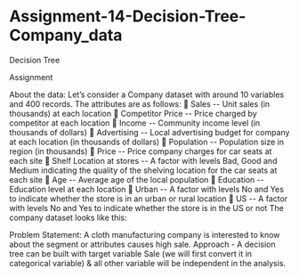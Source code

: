 # Assignment-14-Decision-Tree-Company_data
Decision Tree
 
Assignment


About the data: 
Let’s consider a Company dataset with around 10 variables and 400 records. 
The attributes are as follows: 
 Sales -- Unit sales (in thousands) at each location
 Competitor Price -- Price charged by competitor at each location
 Income -- Community income level (in thousands of dollars)
 Advertising -- Local advertising budget for company at each location (in thousands of dollars)
 Population -- Population size in region (in thousands)
 Price -- Price company charges for car seats at each site
 Shelf Location at stores -- A factor with levels Bad, Good and Medium indicating the quality of the shelving location for the car seats at each site
 Age -- Average age of the local population
 Education -- Education level at each location
 Urban -- A factor with levels No and Yes to indicate whether the store is in an urban or rural location
 US -- A factor with levels No and Yes to indicate whether the store is in the US or not
The company dataset looks like this: 
 
Problem Statement:
A cloth manufacturing company is interested to know about the segment or attributes causes high sale. 
Approach - A decision tree can be built with target variable Sale (we will first convert it in categorical variable) & all other variable will be independent in the analysis.  
